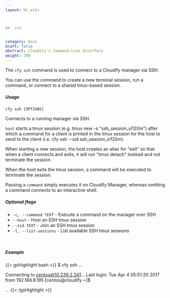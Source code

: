 ```yaml
---
layout: bt_wiki



##  ssh


category: Docs
draft: false
abstract: Cloudify's Command-Line Interface
weight: 200
---
```


The `cfy ssh` command is used to connect to a Cloudify manager via SSH.

You can use the command to create a new terminal session, run a command, or connect to a shared tmux-based session.

##### Usage 
`cfy ssh [OPTIONS]`

Connects to a running manager via SSH.

`host` starts a tmux session (e.g. tmux new -s "ssh_session_vi120m") after
which a command for a client is printed in the tmux session for the host
to send to the client (i.e. cfy ssh --sid ssh_session_vi120m).

When starting a new session, the host creates an alias for "exit" so that
when a client connects and exits, it will run "tmux detach" instead and
not terminate the session.

When the host exits the tmux session, a command will be executed to terminate
the session.

Passing a `command` simply executes it on Cloudify Manager, whereas omitting
a command connects to an interactive shell.

##### Optional flags

* `-c, --command TEXT` - 
						Execute a command on the manager over SSH
* `--host` - 			Host an SSH tmux session
* `--sid TEXT` - 		Join an SSH tmux session
* `-l, --list-sessions` - 
						List available SSH tmux sessions

&nbsp;
##### Example

{{< gsHighlight  bash  >}}
$ cfy ssh
...

Connecting to centos@10.239.2.241...
Last login: Tue Apr  4 05:51:20 2017 from 192.168.8.195
[centos@cloudify ~]$ 

...
{{< /gsHighlight >}}
